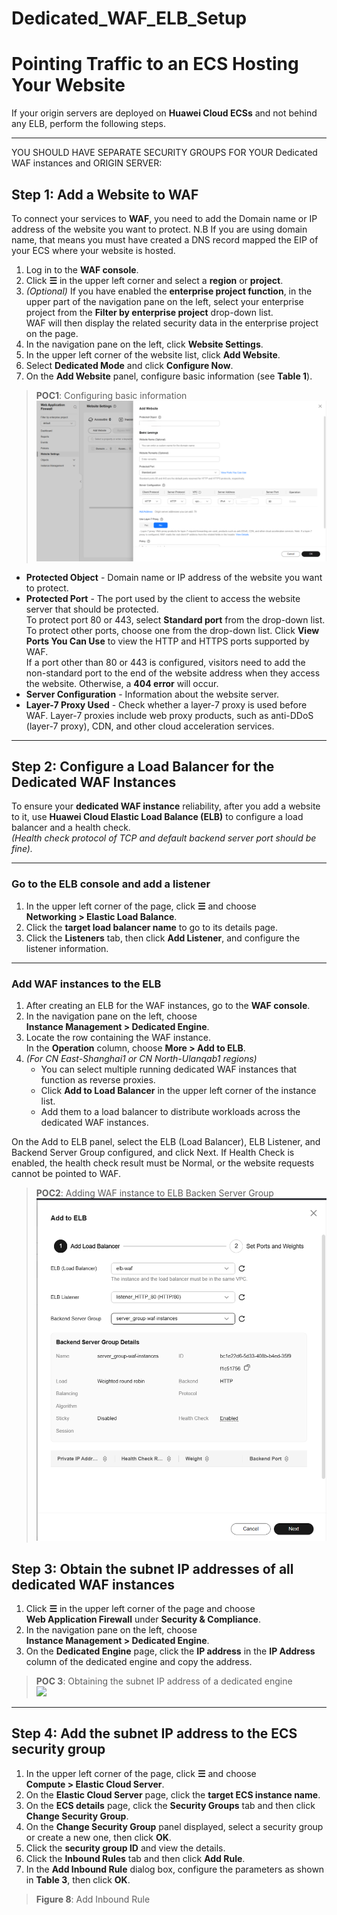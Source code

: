 # Dedicated_WAF_ELB_Setup

# Pointing Traffic to an ECS Hosting Your Website

If your origin servers are deployed on **Huawei Cloud ECSs** and not behind any ELB, perform the following steps. 

---
YOU SHOULD HAVE SEPARATE SECURITY GROUPS FOR YOUR Dedicated WAF instances and ORIGIN SERVER:

## Step 1: Add a Website to WAF

To connect your services to **WAF**, you need to add the Domain name or IP address of the website you want to protect.
N.B If you are using domain name, that means you must have created a DNS record mapped the EIP of your ECS where your website is hosted. 
1. Log in to the **WAF console**.
2. Click **☰** in the upper left corner and select a **region** or **project**.
3. *(Optional)* If you have enabled the **enterprise project function**, in the upper part of the navigation pane on the left, select your enterprise project from the **Filter by enterprise project** drop-down list.  
   WAF will then display the related security data in the enterprise project on the page.
4. In the navigation pane on the left, click **Website Settings**.
5. In the upper left corner of the website list, click **Add Website**.
6. Select **Dedicated Mode** and click **Configure Now**.
7. On the **Add Website** panel, configure basic information (see **Table 1**).

> **POC1**: Configuring basic information  
> ![](img/POC_Add_website_WAF.png)

 - **Protected Object** - Domain name or IP address of the website you want to protect.
- **Protected Port** - The port used by the client to access the website server that should be protected.  
  To protect port 80 or 443, select **Standard port** from the drop-down list.  
  To protect other ports, choose one from the drop-down list. Click **View Ports You Can Use** to view the HTTP and HTTPS ports supported by WAF.  
  If a port other than 80 or 443 is configured, visitors need to add the non-standard port to the end of the website address when they access the website. Otherwise, a **404 error** will occur.
- **Server Configuration** - Information about the website server.
- **Layer-7 Proxy Used** - Check whether a layer-7 proxy is used before WAF. Layer-7 proxies include web proxy products, such as anti-DDoS (layer-7 proxy), CDN, and other cloud acceleration services.


---
## Step 2: Configure a Load Balancer for the Dedicated WAF Instances

To ensure your **dedicated WAF instance** reliability, after you add a website to it, use **Huawei Cloud Elastic Load Balance (ELB)** to configure a load balancer and a health check.  
*(Health check protocol of TCP and default backend server port should be fine).*

---

### Go to the ELB console and add a listener

1. In the upper left corner of the page, click **☰** and choose  
   **Networking > Elastic Load Balance**.
2. Click the **target load balancer name** to go to its details page.
3. Click the **Listeners** tab, then click **Add Listener**, and configure the listener information.

---

### Add WAF instances to the ELB

1. After creating an ELB for the WAF instances, go to the **WAF console**.
2. In the navigation pane on the left, choose  
   **Instance Management > Dedicated Engine**.
3. Locate the row containing the WAF instance.  
   In the **Operation** column, choose **More > Add to ELB**.
4. *(For CN East-Shanghai1 or CN North-Ulanqab1 regions)*  
   - You can select multiple running dedicated WAF instances that function as reverse proxies.  
   - Click **Add to Load Balancer** in the upper left corner of the instance list.  
   - Add them to a load balancer to distribute workloads across the dedicated WAF instances.


On the Add to ELB panel, select the ELB (Load Balancer), ELB Listener, and Backend Server Group configured, and click Next.
If Health Check is enabled, the health check result must be Normal, or the website requests cannot be pointed to WAF.
> **POC2**: Adding WAF instance to ELB Backen Server Group  
![](img/ADD_WAF_ELB.png)


## Step 3: Obtain the subnet IP addresses of all dedicated WAF instances

1. Click **☰** in the upper left corner of the page and choose  
   **Web Application Firewall** under **Security & Compliance**.
2. In the navigation pane on the left, choose  
   **Instance Management > Dedicated Engine**.
3. On the **Dedicated Engine** page, click the **IP address** in the **IP Address** column of the dedicated engine and copy the address.

> **POC 3**: Obtaining the subnet IP address of a dedicated engine  
> ![](img/WAF_IP.png)

---

## Step 4: Add the subnet IP address to the ECS security group

1. In the upper left corner of the page, click **☰** and choose  
   **Compute > Elastic Cloud Server**.
2. On the **Elastic Cloud Server** page, click the **target ECS instance name**.
3. On the **ECS details** page, click the **Security Groups** tab and then click **Change Security Group**.
4. On the **Change Security Group** panel displayed, select a security group or create a new one, then click **OK**.
5. Click the **security group ID** and view the details.
6. Click the **Inbound Rules** tab and then click **Add Rule**.
7. In the **Add Inbound Rule** dialog box, configure the parameters as shown in **Table 3**, then click **OK**.

> **Figure 8**: Add Inbound Rule
